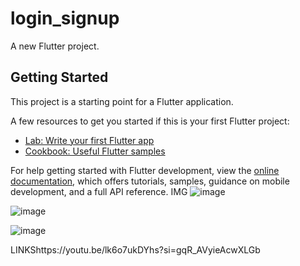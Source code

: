 # login_signup

A new Flutter project.

## Getting Started

This project is a starting point for a Flutter application.

A few resources to get you started if this is your first Flutter project:

- [Lab: Write your first Flutter app](https://docs.flutter.dev/get-started/codelab)
- [Cookbook: Useful Flutter samples](https://docs.flutter.dev/cookbook)

For help getting started with Flutter development, view the
[online documentation](https://docs.flutter.dev/), which offers tutorials,
samples, guidance on mobile development, and a full API reference.
IMG
![image](https://github.com/MarcoRamirez2006/ACT1-login-Ulll/assets/143548475/597fe874-e7ad-4856-998a-34629dac4747)

![image](https://github.com/MarcoRamirez2006/ACT1-login-Ulll/assets/143548475/c8a03ab7-748e-423d-966a-2887ca25e554)

![image](https://github.com/MarcoRamirez2006/ACT1-login-Ulll/assets/143548475/b629b357-34ba-4e62-9f25-b60e1c8b8015)

LINKShttps://youtu.be/lk6o7ukDYhs?si=gqR_AVyieAcwXLGb
